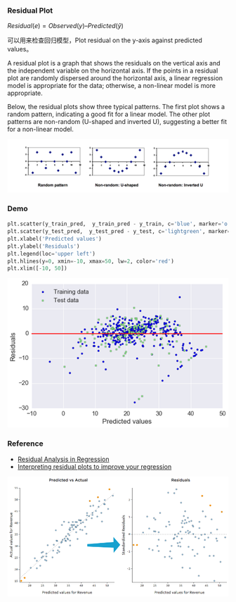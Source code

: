 ### Residual Plot

$Residual(e)= Observed(y) – Predicted(\hat{y})$

可以用来检查回归模型，Plot residual on the y-axis against predicted values。  

A residual plot is a graph that shows the residuals on the vertical axis and the independent variable on the horizontal axis. If the points in a residual plot are randomly dispersed around the horizontal axis, a linear regression model is appropriate for the data; otherwise, a non-linear model is more appropriate.  

Below, the residual plots show three typical patterns. The first plot shows a random pattern, indicating a good fit for a linear model. The other plot patterns are non-random (U-shaped and inverted U), suggesting a better fit for a non-linear model.  

![](./img/residual-plot-1.png)

### Demo

```python
plt.scatter(y_train_pred,  y_train_pred - y_train, c='blue', marker='o', label='Training data')
plt.scatter(y_test_pred,  y_test_pred - y_test, c='lightgreen', marker='s', label='Test data')
plt.xlabel('Predicted values')
plt.ylabel('Residuals')
plt.legend(loc='upper left')
plt.hlines(y=0, xmin=-10, xmax=50, lw=2, color='red')
plt.xlim([-10, 50])
```

![residual plot](./img/residual-plot-2.png)

### Reference

- [Residual Analysis in Regression](http://stattrek.com/regression/residual-analysis.aspx?tutorial=ap)
- [Interpreting residual plots to improve your regression](http://docs.statwing.com/interpreting-residual-plots-to-improve-your-regression/)

![residual plot](./img/residual-plot-3.png)
